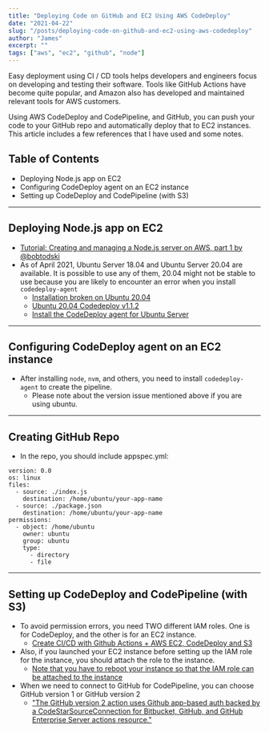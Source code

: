 ```yaml
---
title: "Deploying Code on GitHub and EC2 Using AWS CodeDeploy"
date: "2021-04-22"
slug: "/posts/deploying-code-on-github-and-ec2-using-aws-codedeploy"
author: "James"
excerpt: ""
tags: ["aws", "ec2", "github", "node"]
---
```


Easy deployment using CI / CD tools helps developers and engineers focus on developing and testing their software. Tools like GitHub Actions have become quite popular, and Amazon also has developed and maintained relevant tools for AWS customers.

Using AWS CodeDeploy and CodePipeline, and GitHub, you can push your code to your GitHub repo and automatically deploy that to EC2 instances. This article includes a few references that I have used and some notes.

## Table of Contents
- Deploying Node.js app on EC2
- Configuring CodeDeploy agent on an EC2 instance
- Setting up CodeDeploy and CodePipeline (with S3)

----- 
## Deploying Node.js app on EC2
* [Tutorial: Creating and managing a Node.js server on AWS, part 1 by
@bobtodski
](https://hackernoon.com/tutorial-creating-and-managing-a-node-js-server-on-aws-part-1-d67367ac5171)
* As of April 2021, Ubuntu Server 18.04 and Ubuntu Server 20.04 are available. It is possible to use any of them, 20.04 might not be stable to use because you are likely to encounter an error when you install `codedeploy-agent`
  * [Installation broken on Ubuntu 20.04](https://github.com/aws/aws-codedeploy-agent/issues/239)
  * [Ubuntu 20.04 Codedeploy v1.1.2](https://github.com/aws/aws-codedeploy-agent/issues/264)
  * [Install the CodeDeploy agent for Ubuntu Server](https://docs.aws.amazon.com/codedeploy/latest/userguide/codedeploy-agent-operations-install-ubuntu.html)

----- 
## Configuring CodeDeploy agent on an EC2 instance
* After installing `node`, `nvm`, and others, you need to install `codedeploy-agent` to create the pipeline.
  * Please note about the version issue mentioned above if you are using ubuntu.

----- 
## Creating GitHub Repo
* In the repo, you should include appspec.yml:
```
version: 0.0
os: linux
files:
  - source: ./index.js
    destination: /home/ubuntu/your-app-name
  - source: ./package.json
    destination: /home/ubuntu/your-app-name
permissions:
  - object: /home/ubuntu
    owner: ubuntu
    group: ubuntu
    type:
      - directory
      - file
```
-----
## Setting up CodeDeploy and CodePipeline (with S3)
* To avoid permission errors, you need TWO different IAM roles. One is for CodeDeploy, and the other is for an EC2 instance.
  * [Create CI/CD with Github Actions + AWS EC2, CodeDeploy and S3](https://medium.com/codemonday/github-actions-for-ci-cd-with-ec2-codedeploy-and-s3-e93e75bf1ce0)
* Also, if you launched your EC2 instance before setting up the IAM role for the instance, you should attach the role to the instance.
  * [Note that you have to reboot your instance so that the IAM role can be attached to the instance](https://stackoverflow.com/a/60815159/8089406)
* When we need to connect to GitHub for CodePipeline, you can choose GitHub version 1 or GitHub version 2
  * ["The GitHub version 2 action uses Github app-based auth backed by a CodeStarSourceConnection for Bitbucket, GitHub, and GitHub Enterprise Server actions resource."](https://docs.aws.amazon.com/codepipeline/latest/userguide/update-github-action-connections.html)

